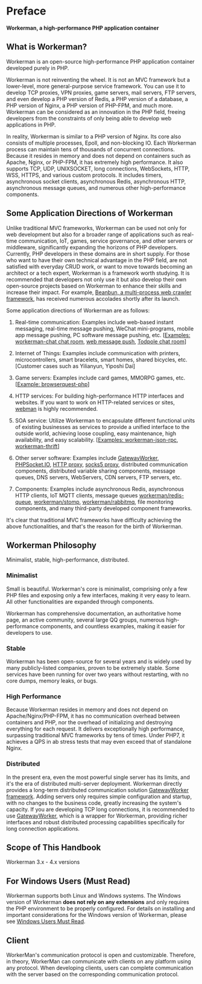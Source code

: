 # Preface

**Workerman, a high-performance PHP application container**

## What is Workerman?
Workerman is an open-source high-performance PHP application container developed purely in PHP.

Workerman is not reinventing the wheel. It is not an MVC framework but a lower-level, more general-purpose service framework. You can use it to develop TCP proxies, VPN proxies, game servers, mail servers, FTP servers, and even develop a PHP version of Redis, a PHP version of a database, a PHP version of Nginx, a PHP version of PHP-FPM, and much more. Workerman can be considered as an innovation in the PHP field, freeing developers from the constraints of only being able to develop web applications in PHP.

In reality, Workerman is similar to a PHP version of Nginx. Its core also consists of multiple processes, Epoll, and non-blocking IO. Each Workerman process can maintain tens of thousands of concurrent connections. Because it resides in memory and does not depend on containers such as Apache, Nginx, or PHP-FPM, it has extremely high performance. It also supports TCP, UDP, UNIXSOCKET, long connections, WebSockets, HTTP, WSS, HTTPS, and various custom protocols. It includes timers, asynchronous socket clients, asynchronous Redis, asynchronous HTTP, asynchronous message queues, and numerous other high-performance components.

## Some Application Directions of Workerman
Unlike traditional MVC frameworks, Workerman can be used not only for web development but also for a broader range of applications such as real-time communication, IoT, games, service governance, and other servers or middleware, significantly expanding the horizons of PHP developers. Currently, PHP developers in these domains are in short supply. For those who want to have their own technical advantage in the PHP field, are not satisfied with everyday CRUD work, or want to move towards becoming an architect or a tech expert, Workerman is a framework worth studying. It is recommended that developers not only use it but also develop their own open-source projects based on Workerman to enhance their skills and increase their impact. For example, [Beanbun, a multi-process web crawler framework](https://github.com/kiddyuchina/Beanbun), has received numerous accolades shortly after its launch.

Some application directions of Workerman are as follows:

1. Real-time communication:
   Examples include web-based instant messaging, real-time message pushing, WeChat mini-programs, mobile app message pushing, PC software message pushing, etc.
   [[Examples: workerman-chat chat room](https://www.workerman.net/workerman-chat), [web message push](https://www.workerman.net/web-sender), [Todpole chat room](https://www.workerman.net/workerman-todpole)]

2. Internet of Things:
   Examples include communication with printers, microcontrollers, smart bracelets, smart homes, shared bicycles, etc.
   [Customer cases such as Yilianyun, Yiposhi Dai]

3. Game servers:
   Examples include card games, MMORPG games, etc.
   [[Example: browserquest-php](https://www.workerman.net/browserquest)]

4. HTTP services:
   For building high-performance HTTP interfaces and websites. If you want to work on HTTP-related services or sites, [webman](https://github.com/walkor/webman) is highly recommended.

5. SOA service:
   Utilize Workerman to encapsulate different functional units of existing businesses as services to provide a unified interface to the outside world, achieving loose coupling, easy maintenance, high availability, and easy scalability.
   [[Examples: workerman-json-rpc](https://github.com/walkor/workerman-jsonrpc), [workerman-thrift](https://github.com/walkor/workerman-thrift)]

6. Other server software:
   Examples include [GatewayWorker](https://www.workerman.net/doc/gateway-worker), [PHPSocket.IO](https://www.workerman.net/phpsocket_io), [HTTP proxy](https://github.com/walkor/php-http-proxy), [socks5 proxy](https://github.com/walkor/php-socks5), distributed communication components, distributed variable sharing components, message queues, DNS servers, WebServers, CDN servers, FTP servers, etc.

7. Components:
   Examples include asynchronous Redis, asynchronous HTTP clients, IoT MQTT clients, message queues [workerman/redis-queue](components/workerman-redis-queue.md), [workerman/stomp](components/workerman-stomp.md), [workerman/rabbitmq](components/workerman-rabbitmq.md), file monitoring components, and many third-party developed component frameworks.

It's clear that traditional MVC frameworks have difficulty achieving the above functionalities, and that's the reason for the birth of Workerman.

## Workerman Philosophy
Minimalist, stable, high-performance, distributed.

### **Minimalist**
Small is beautiful. Workerman's core is minimalist, comprising only a few PHP files and exposing only a few interfaces, making it very easy to learn. All other functionalities are expanded through components.

Workerman has comprehensive documentation, an authoritative home page, an active community, several large QQ groups, numerous high-performance components, and countless examples, making it easier for developers to use.

### **Stable**
Workerman has been open-source for several years and is widely used by many publicly-listed companies, proven to be extremely stable. Some services have been running for over two years without restarting, with no core dumps, memory leaks, or bugs.

### **High Performance**
Because Workerman resides in memory and does not depend on Apache/Nginx/PHP-FPM, it has no communication overhead between containers and PHP, nor the overhead of initializing and destroying everything for each request. It delivers exceptionally high performance, surpassing traditional MVC frameworks by tens of times. Under PHP7, it achieves a QPS in ab stress tests that may even exceed that of standalone Nginx.

### **Distributed**
In the present era, even the most powerful single server has its limits, and it's the era of distributed multi-server deployment. Workerman directly provides a long-term distributed communication solution [GatewayWorker framework](https://doc2.workerman.net). Adding servers only requires simple configuration and startup, with no changes to the business code, greatly increasing the system's capacity. If you are developing TCP long connections, it is recommended to use [GatewayWorker](https://doc2.workerman.net), which is a wrapper for Workerman, providing richer interfaces and robust distributed processing capabilities specifically for long connection applications.

## Scope of This Handbook
Workerman 3.x - 4.x versions

## For Windows Users (Must Read)
Workerman supports both Linux and Windows systems. The Windows version of Workerman **does not rely on any extensions** and only requires the PHP environment to be properly configured. For details on installing and important considerations for the Windows version of Workerman, please see [Windows Users Must Read](https://www.workerman.net/windows).

## Client
WorkerMan's communication protocol is open and customizable. Therefore, in theory, WorkerMan can communicate with clients on any platform using any protocol. When developing clients, users can complete communication with the server based on the corresponding communication protocol.

